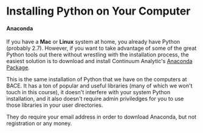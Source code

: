 # Installing Python on Your Computer

#### Anaconda

If you have a **Mac** or **Linux** system at home, you already have Python (probably 2.7).  However, if you want to take advantage of some of the great Python tools out there without wrestling with the installation process, the easiest solution is to download and install Continuum Analytic's [Anaconda Package](https://store.continuum.io/cshop/anaconda/).

This is the same installation of Python that we have on the computers at BACE.  It has a ton of popular and useful libraries (many of which we won't touch in this course), it doesn't interfere with your system Python installation, and it also doesn't require admin priviledges for you to use those libraries in your user directories.

They do require your email address in order to download Anaconda, but not registration or any money.
